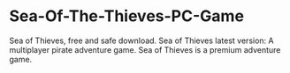 # Sea-Of-The-Thieves-PC-Game
Sea of Thieves, free and safe download. Sea of Thieves latest version: A multiplayer pirate adventure game. Sea of Thieves is a premium adventure game.
